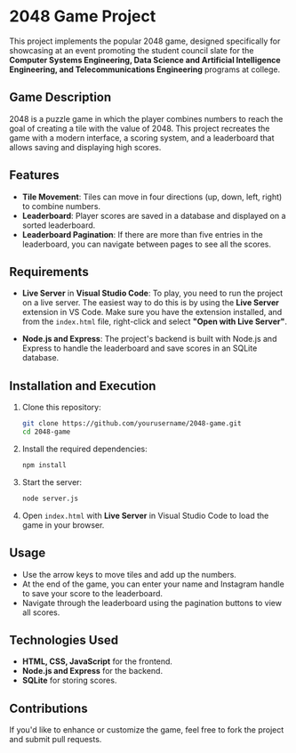 # 2048 Game Project

This project implements the popular 2048 game, designed specifically for showcasing at an event promoting the student council slate for the **Computer Systems Engineering, Data Science and Artificial Intelligence Engineering, and Telecommunications Engineering** programs at college.

## Game Description

2048 is a puzzle game in which the player combines numbers to reach the goal of creating a tile with the value of 2048. This project recreates the game with a modern interface, a scoring system, and a leaderboard that allows saving and displaying high scores.

## Features

- **Tile Movement**: Tiles can move in four directions (up, down, left, right) to combine numbers.
- **Leaderboard**: Player scores are saved in a database and displayed on a sorted leaderboard.
- **Leaderboard Pagination**: If there are more than five entries in the leaderboard, you can navigate between pages to see all the scores.
  
## Requirements

- **Live Server** in **Visual Studio Code**: To play, you need to run the project on a live server. The easiest way to do this is by using the **Live Server** extension in VS Code. Make sure you have the extension installed, and from the `index.html` file, right-click and select **"Open with Live Server"**.

- **Node.js and Express**: The project's backend is built with Node.js and Express to handle the leaderboard and save scores in an SQLite database.

## Installation and Execution

1. Clone this repository:

   ```bash
   git clone https://github.com/yourusername/2048-game.git
   cd 2048-game
   ```

2. Install the required dependencies:

   ```bash
   npm install
   ```

3. Start the server:

   ```bash
   node server.js
   ```

4. Open `index.html` with **Live Server** in Visual Studio Code to load the game in your browser.

## Usage

- Use the arrow keys to move tiles and add up the numbers.
- At the end of the game, you can enter your name and Instagram handle to save your score to the leaderboard.
- Navigate through the leaderboard using the pagination buttons to view all scores.

## Technologies Used

- **HTML, CSS, JavaScript** for the frontend.
- **Node.js and Express** for the backend.
- **SQLite** for storing scores.

## Contributions

If you'd like to enhance or customize the game, feel free to fork the project and submit pull requests.
